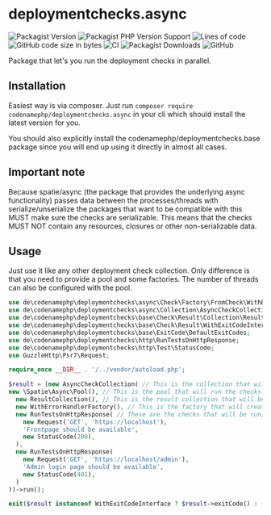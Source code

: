 # deploymentchecks.async

![Packagist Version](https://img.shields.io/packagist/v/codenamephp/deploymentchecks.async)
![Packagist PHP Version Support](https://img.shields.io/packagist/php-v/codenamephp/deploymentchecks.async)
![Lines of code](https://img.shields.io/tokei/lines/github/codenamephp/deploymentchecks.async)
![GitHub code size in bytes](https://img.shields.io/github/languages/code-size/codenamephp/deploymentchecks.async)
![CI](https://github.com/codenamephp/deploymentchecks.async/workflows/CI/badge.svg)
![Packagist Downloads](https://img.shields.io/packagist/dt/codenamephp/deploymentchecks.async)
![GitHub](https://img.shields.io/github/license/codenamephp/deploymentchecks.async)

Package that let's you run the deployment checks in parallel.

## Installation

Easiest way is via composer. Just run `composer require codenamephp/deploymentchecks.async` in your cli which should install the latest version for you.

You should also explicitly install the codenamephp/deploymentchecks.base package since you will end up using it directly in almost all cases.

## Important note

Because spatie/async (the package that provides the underlying async functionality) passes data between the processes/threads with serialize/unserialize
the packages that want to be compatible with this MUST make sure the checks are serializable. This means that the checks MUST NOT contain any resources,
closures or other non-serializable data.

## Usage

Just use it like any other deployment check collection. Only difference is that you need to provide a pool and some factories. The number of threads
can also be configured with the pool.

```php
use de\codenamephp\deploymentchecks\async\Check\Factory\FromCheck\WithErrorHandlerFactory;
use de\codenamephp\deploymentchecks\async\Collection\AsyncCheckCollection;
use de\codenamephp\deploymentchecks\base\Check\Result\Collection\ResultCollection;
use de\codenamephp\deploymentchecks\base\Check\Result\WithExitCodeInterface;
use de\codenamephp\deploymentchecks\base\ExitCode\DefaultExitCodes;
use de\codenamephp\deploymentchecks\http\RunTestsOnHttpResponse;
use de\codenamephp\deploymentchecks\http\Test\StatusCode;
use GuzzleHttp\Psr7\Request;

require_once __DIR__ . '/../vendor/autoload.php';

$result = (new AsyncCheckCollection( // This is the collection that will run the checks instead of the default sequential collection
new \Spatie\Async\Pool(), // This is the pool that will run the checks in parallel
  new ResultCollection(), // This is the result collection that will be filled with the results of the checks
  new WithErrorHandlerFactory(), // This is the factory that will create the checks from the checks that are passed to the collection
  new RunTestsOnHttpResponse( // These are the checks that will be run, in this case from the codenamephp/deploymentchecks.http package
    new Request('GET', 'https://localhost'),
    'Frontpage should be available',
    new StatusCode(200),
  ),
  new RunTestsOnHttpResponse(
    new Request('GET', 'https://localhost/admin'),
    'Admin login page should be available',
    new StatusCode(401),
  )
))->run();

exit($result instanceof WithExitCodeInterface ? $result->exitCode() : ($result->successful() ? DefaultExitCodes::SUCCESSFUL->value : DefaultExitCodes::ERROR->value));
```
